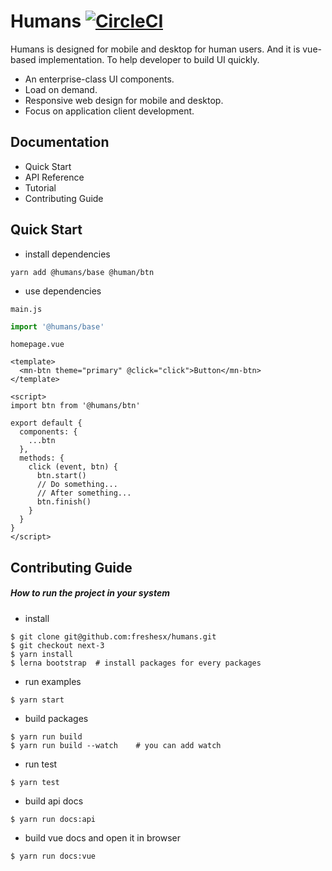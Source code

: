 # Humans [![CircleCI](https://circleci.com/gh/freshesx/humans.svg?style=svg)](https://circleci.com/gh/freshesx/humans)

Humans is designed for mobile and desktop for human users. And it is vue-based implementation. To help developer to build UI quickly.

* An enterprise-class UI components.
* Load on demand.
* Responsive web design for mobile and desktop.
* Focus on application client development.

## Documentation

* Quick Start
* API Reference
* Tutorial
* Contributing Guide

## Quick Start

* install dependencies

``` shell
yarn add @humans/base @human/btn
```

* use dependencies

`main.js`

``` javascript
import '@humans/base'
```

`homepage.vue`

``` vue
<template>
  <mn-btn theme="primary" @click="click">Button</mn-btn>
</template>

<script>
import btn from '@humans/btn'

export default {
  components: {
    ...btn
  },
  methods: {
    click (event, btn) {
      btn.start()
      // Do something...
      // After something...
      btn.finish()
    }
  }
}
</script>
```

## Contributing Guide

##### How to run the project in your system

* install

``` shell
$ git clone git@github.com:freshesx/humans.git
$ git checkout next-3
$ yarn install
$ lerna bootstrap  # install packages for every packages
```

* run examples

``` shell
$ yarn start
```

* build packages

``` shell
$ yarn run build
$ yarn run build --watch    # you can add watch
```

* run test

``` shell
$ yarn test
```

* build api docs

``` shell
$ yarn run docs:api
```

* build vue docs and open it in browser

``` shell
$ yarn run docs:vue
```
